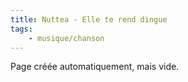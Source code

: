 ```yaml
---
title: Nuttea - Elle te rend dingue
tags:
    - musique/chanson
---
```


Page créée automatiquement, mais vide.
